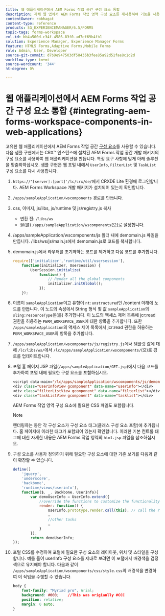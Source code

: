 ```yaml
---
title: 웹 애플리케이션에서 AEM Forms 작업 공간 구성 요소 통합
description: 자체 웹 앱에서 AEM Forms 작업 영역 구성 요소를 재사용하여 기능을 사용하고 긴밀한 통합을 제공하는 방법
contentOwner: robhagat
content-type: reference
products: SG_EXPERIENCEMANAGER/6.5/FORMS
topic-tags: forms-workspace
exl-id: bb4a500d-c34f-4586-83f0-ad7ef69b4fb1
solution: Experience Manager, Experience Manager Forms
feature: HTML5 Forms,Adaptive Forms,Mobile Forms
role: Admin, User, Developer
source-git-commit: d7b9e947503df58435b3fee85a92d51fae8c1d2d
workflow-type: tm+mt
source-wordcount: '344'
ht-degree: 0%

---
```


# 웹 애플리케이션에서 AEM Forms 작업 공간 구성 요소 통합 {#integrating-aem-forms-workspace-components-in-web-applications}

고유한 웹 애플리케이션에서 AEM Forms 작업 공간 [구성 요소](/help/forms/using/description-reusable-components.md)를 사용할 수 있습니다. 다음 샘플 구현에서는 CRX™ 인스턴스에 설치된 AEM Forms 작업 공간 개발 패키지의 구성 요소를 사용하여 웹 애플리케이션을 만듭니다. 특정 요구 사항에 맞게 아래 솔루션을 맞춤화하십시오. 샘플 구현은 웹 포털 내에서 `UserInfo`, `FilterList` 및 `TaskList`구성 요소를 다시 사용합니다.

1. `https://'[server]:[port]'/lc/crx/de/`에서 CRXDE Lite 환경에 로그인합니다. AEM Forms Workspace 개발 패키지가 설치되어 있는지 확인합니다.
1. `/apps/sampleApplication/wscomponents` 경로를 만듭니다.
1. css, 이미지, js/libs, js/runtime 및 js/registry.js 복사

   * 변환 전: `/libs/ws`
   * 을(를) `/apps/sampleApplication/wscomponents`(으)로 설정합니다.

1. /apps/sampleApplication/wscomponents/js 폴더 내에 demomain.js 파일을 만듭니다. /libs/ws/js/main.js에서 demomain.js로 코드를 복사합니다.
1. demomain.js에서 라우터를 초기화하는 코드를 제거하고 다음 코드를 추가합니다.

   ```javascript
   require(['initializer','runtime/util/usersession'],
       function(initializer, UserSession) {
           UserSession.initialize(
               function() {
                   // Render all the global components
                   initializer.initGlobal();
               });
       });
   ```

1. 이름이 `sampleApplication`이고 유형이 `nt:unstructured`인 /content 아래에 노드를 만듭니다. 이 노드의 속성에서 String 형식 및 값 `sampleApplication`의 `sling:resourceType`을(를) 추가합니다. 이 노드의 액세스 제어 목록에 jcr:read 권한을 허용하는 `PERM_WORKSPACE_USER`에 대한 항목을 추가합니다. 또한 `/apps/sampleApplication`의 액세스 제어 목록에서 jcr:read 권한을 허용하는 `PERM_WORKSPACE_USER`의 항목을 추가합니다.
1. `/apps/sampleApplication/wscomponents/js/registry.js`에서 템플릿 값에 대해 `/lc/libs/ws/`에서 `/lc/apps/sampleApplication/wscomponents/`(으)로 경로를 업데이트합니다.
1. 포털 홈 페이지 JSP 파일(`/apps/sampleApplication/GET.jsp`)에서 다음 코드를 추가하여 포털 내에 필요한 구성 요소를 포함하십시오.

   ```jsp
   <script data-main="/lc/apps/sampleApplication/wscomponents/js/demomain" src="/lc/apps/sampleApplication/wscomponents/js/libs/require/require.js"></script>
   <div class="UserInfoView gcomponent" data-name="userinfo"></div>
   <div class="filterListView gcomponent" data-name="filterlist"></div>
   <div class="taskListView gcomponent" data-name="tasklist"></div>
   ```

   AEM Forms 작업 영역 구성 요소에 필요한 CSS 파일도 포함됩니다.

   >[!NOTE]
   >
   >렌더링하는 동안 각 구성 요소가 구성 요소 태그(클래스 구성 요소 포함)에 추가됩니다. 홈 페이지에 이러한 태그가 포함되어 있는지 확인합니다. 이러한 기본 컨트롤 태그에 대한 자세한 내용은 AEM Forms 작업 영역의 `html.jsp` 파일을 참조하십시오.

1. 구성 요소를 사용자 정의하기 위해 필요한 구성 요소에 대한 기존 보기를 다음과 같이 확장할 수 있습니다.

   ```javascript
   define([
       'jquery',
       'underscore',
       'backbone',
       'runtime/views/userinfo'],
       function($, _, Backbone, UserInfo){
           var demoUserInfo = UserInfo.extend({
               //override the functions to customize the functionality
               render: function() {
                   UserInfo.prototype.render.call(this); // call the render function of the super class
                   …
                   //other tasks
                   …
               }
           });
           return demoUserInfo;
   });
   ```

1. 포털 CSS를 수정하여 포털에 필요한 구성 요소의 레이아웃, 위치 및 스타일을 구성합니다. 예를 들어 userInfo 구성 요소를 제대로 보려면 이 포털에서 배경색을 검정색으로 유지해야 합니다. 다음과 같이 `/apps/sampleApplication/wscomponents/css/style.css`의 배경색을 변경하여 이 작업을 수행할 수 있습니다.

   ```css
   body {
       font-family: "Myriad pro", Arial;
       background: #000;    //This was origianlly #CCC
       position: relative;
       margin: 0 auto;
   }
   ```
